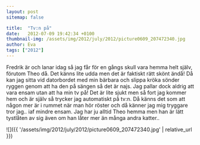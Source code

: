 ```yaml
---
layout: post
sitemap: false

title:  "Tv:n på"
date:   2012-07-09 19:42:34 +0100
thumbnail-img: /assets/img/2012/july/2012/picture0609_207472340.jpg
author: Eva
tags: ["2012"]
---
```


Fredrik är och lanar idag så jag får för en gångs skull vara hemma helt själv, förutom Theo då. Det känns lite udda men det är faktiskt rätt skönt ändå! Då kan jag sitta vid datorbordet med min bärbara och slippa kröka sönder ryggen genom att ha den på sängen så det är najs. Jag pallar dock aldrig att vara ensam utan att ha min tv på! Det är lite sjukt men så fort jag kommer hem och är själv så trycker jag automatiskt på tv:n. Då känns det som att någon mer är i rummet när man hör röster och då känner jag mig tryggare tror jag.. iaf mindre ensam. Jag har ju alltid Theo hemma men han är lätt tystlåten av sig även om han låter mer än många andra katter..

![]({{ '/assets/img/2012/july/2012/picture0609_207472340.jpg'  | relative_url }})

